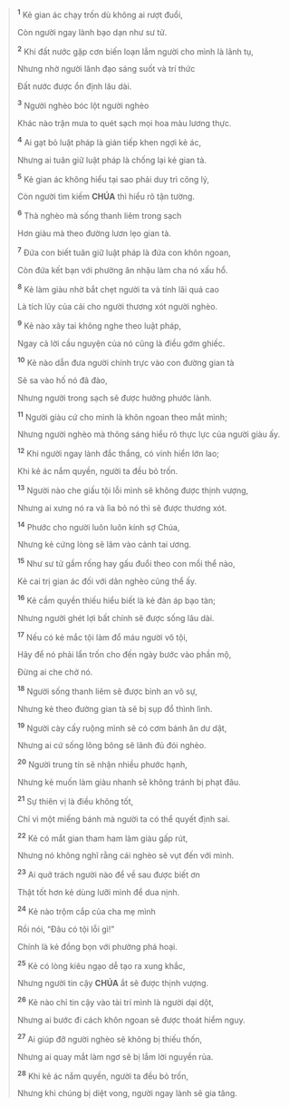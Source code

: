 > <sup><b>1</b></sup> Kẻ gian ác chạy trốn dù không ai rượt đuổi,
>
> Còn người ngay lành bạo dạn như sư tử.
>
> <sup><b>2</b></sup> Khi đất nước gặp cơn biến loạn lắm người cho mình là lãnh tụ,
>
> Nhưng nhờ người lãnh đạo sáng suốt và trí thức
>
> Đất nước được ổn định lâu dài.
>
> <sup><b>3</b></sup> Người nghèo bóc lột người nghèo
>
> Khác nào trận mưa to quét sạch mọi hoa màu lương thực.
>
> <sup><b>4</b></sup> Ai gạt bỏ luật pháp là gián tiếp khen ngợi kẻ ác,
>
> Nhưng ai tuân giữ luật pháp là chống lại kẻ gian tà.
>
> <sup><b>5</b></sup> Kẻ gian ác không hiểu tại sao phải duy trì công lý,
>
> Còn người tìm kiếm **CHÚA** thì hiểu rõ tận tường.
>
> <sup><b>6</b></sup> Thà nghèo mà sống thanh liêm trong sạch
>
> Hơn giàu mà theo đường lươn lẹo gian tà.
>
> <sup><b>7</b></sup> Đứa con biết tuân giữ luật pháp là đứa con khôn ngoan,
>
> Còn đứa kết bạn với phường ăn nhậu làm cha nó xấu hổ.
>
> <sup><b>8</b></sup> Kẻ làm giàu nhờ bắt chẹt người ta và tính lãi quá cao
>
> Là tích lũy của cải cho người thương xót người nghèo.
>
> <sup><b>9</b></sup> Kẻ nào xây tai không nghe theo luật pháp,
>
> Ngay cả lời cầu nguyện của nó cũng là điều gớm ghiếc.
>
> <sup><b>10</b></sup> Kẻ nào dẫn đưa người chính trực vào con đường gian tà
>
> Sẽ sa vào hố nó đã đào,
>
> Nhưng người trong sạch sẽ được hưởng phước lành.
>
> <sup><b>11</b></sup> Người giàu cứ cho mình là khôn ngoan theo mắt mình;
>
> Nhưng người nghèo mà thông sáng hiểu rõ thực lực của người giàu ấy.
>
> <sup><b>12</b></sup> Khi người ngay lành đắc thắng, có vinh hiển lớn lao;
>
> Khi kẻ ác nắm quyền, người ta đều bỏ trốn.
>
> <sup><b>13</b></sup> Người nào che giấu tội lỗi mình sẽ không được thịnh vượng,
>
> Nhưng ai xưng nó ra và lìa bỏ nó thì sẽ được thương xót.
>
> <sup><b>14</b></sup> Phước cho người luôn luôn kính sợ Chúa,
>
> Nhưng kẻ cứng lòng sẽ lâm vào cảnh tai ương.
>
> <sup><b>15</b></sup> Như sư tử gầm rống hay gấu đuổi theo con mồi thể nào,
>
> Kẻ cai trị gian ác đối với dân nghèo cũng thể ấy.
>
> <sup><b>16</b></sup> Kẻ cầm quyền thiếu hiểu biết là kẻ đàn áp bạo tàn;
>
> Nhưng người ghét lợi bất chính sẽ được sống lâu dài.
>
> <sup><b>17</b></sup> Nếu có kẻ mắc tội làm đổ máu người vô tội,
>
> Hãy để nó phải lẩn trốn cho đến ngày bước vào phần mộ,
>
> Đừng ai che chở nó.
>
> <sup><b>18</b></sup> Người sống thanh liêm sẽ được bình an vô sự,
>
> Nhưng kẻ theo đường gian tà sẽ bị sụp đổ thình lình.
>
> <sup><b>19</b></sup> Người cày cấy ruộng mình sẽ có cơm bánh ăn dư dật,
>
> Nhưng ai cứ sống lông bông sẽ lãnh đủ đói nghèo.
>
> <sup><b>20</b></sup> Người trung tín sẽ nhận nhiều phước hạnh,
>
> Nhưng kẻ muốn làm giàu nhanh sẽ không tránh bị phạt đâu.
>
> <sup><b>21</b></sup> Sự thiên vị là điều không tốt,
>
> Chỉ vì một miếng bánh mà người ta có thể quyết định sai.
>
> <sup><b>22</b></sup> Kẻ có mắt gian tham ham làm giàu gấp rút,
>
> Nhưng nó không nghĩ rằng cái nghèo sẽ vụt đến với mình.
>
> <sup><b>23</b></sup> Ai quở trách người nào để về sau được biết ơn
>
> Thật tốt hơn kẻ dùng lưỡi mình để dua nịnh.
>
> <sup><b>24</b></sup> Kẻ nào trộm cắp của cha mẹ mình
>
> Rồi nói, “Đâu có tội lỗi gì!”
>
> Chính là kẻ đồng bọn với phường phá hoại.
>
> <sup><b>25</b></sup> Kẻ có lòng kiêu ngạo dễ tạo ra xung khắc,
>
> Nhưng người tin cậy **CHÚA** ắt sẽ được thịnh vượng.
>
> <sup><b>26</b></sup> Kẻ nào chỉ tin cậy vào tài trí mình là người dại dột,
>
> Nhưng ai bước đi cách khôn ngoan sẽ được thoát hiểm nguy.
>
> <sup><b>27</b></sup> Ai giúp đỡ người nghèo sẽ không bị thiếu thốn,
>
> Nhưng ai quay mắt làm ngơ sẽ bị lắm lời nguyền rủa.
>
> <sup><b>28</b></sup> Khi kẻ ác nắm quyền, người ta đều bỏ trốn,
>
> Nhưng khi chúng bị diệt vong, người ngay lành sẽ gia tăng.